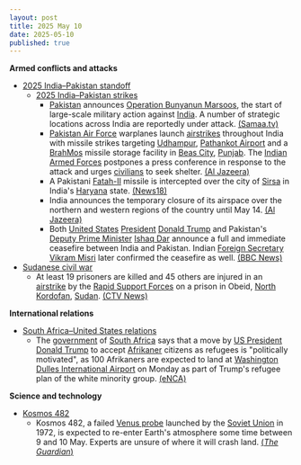 ```yaml
---
layout: post
title: 2025 May 10
date: 2025-05-10
published: true
---
```



**Armed conflicts and attacks**

* [2025 India–Pakistan standoff](https://en.wikipedia.org/wiki/2025_India%E2%80%93Pakistan_standoff "2025 India–Pakistan standoff")
  + [2025 India–Pakistan strikes](https://en.wikipedia.org/wiki/2025_India%E2%80%93Pakistan_strikes "2025 India–Pakistan strikes")
    - [Pakistan](https://en.wikipedia.org/wiki/Pakistan "Pakistan") announces [Operation Bunyanun Marsoos](https://en.wikipedia.org/wiki/Operation_Bunyanun_Marsoos "Operation Bunyanun Marsoos"), the start of large-scale military action against [India](https://en.wikipedia.org/wiki/India "India"). A number of strategic locations across India are reportedly under attack. [(Samaa.tv)](https://www.samaa.tv/2087433227-operation-bunyan-um-marsus-pakistan-attacks-india-with-counter-strikes)
    - [Pakistan Air Force](https://en.wikipedia.org/wiki/Pakistan_Air_Force "Pakistan Air Force") warplanes launch [airstrikes](https://en.wikipedia.org/wiki/Airstrike "Airstrike") throughout India with missile strikes targeting [Udhampur](https://en.wikipedia.org/wiki/Udhampur "Udhampur"), [Pathankot Airport](https://en.wikipedia.org/wiki/Pathankot_Airport "Pathankot Airport") and a [BrahMos](https://en.wikipedia.org/wiki/BrahMos "BrahMos") missile storage facility in [Beas City](https://en.wikipedia.org/wiki/Beas_City "Beas City"), [Punjab](https://en.wikipedia.org/wiki/Punjab%2C_India "Punjab, India"). The [Indian Armed Forces](https://en.wikipedia.org/wiki/Indian_Armed_Forces "Indian Armed Forces") postpones a press conference in response to the attack and urges [civilians](https://en.wikipedia.org/wiki/Civilian "Civilian") to seek shelter. [(Al Jazeera)](https://www.aljazeera.com/news/liveblog/2025/5/10/india-pakistan-live-pakistan-airbases-targeted-as-blasts-rock-north-india)
    - A Pakistani [Fatah-II](https://en.wikipedia.org/wiki/Fatah_%28multiple_rocket_launcher%29#Fatah-II "Fatah (multiple rocket launcher)") missile is intercepted over the city of [Sirsa](https://en.wikipedia.org/wiki/Sirsa "Sirsa") in India's [Haryana](https://en.wikipedia.org/wiki/Haryana "Haryana") state. [(News18)](https://www.news18.com/india/india-cities-high-alert-pakistan-operation-bunyan-ul-marsoos-fateh-2-missile-intercepted-sirsa-operation-sindoor-latest-news-ws-l-9330892.html)
    - India announces the temporary closure of its airspace over the northern and western regions of the country until May 14. [(Al Jazeera)](https://aje.io/pw1um1?update=3699354)
    - Both [United States](https://en.wikipedia.org/wiki/United_States "United States") [President](https://en.wikipedia.org/wiki/President_of_the_United_States "President of the United States") [Donald Trump](https://en.wikipedia.org/wiki/Donald_Trump "Donald Trump") and Pakistan's [Deputy Prime Minister](https://en.wikipedia.org/wiki/Deputy_Prime_Minister_of_Pakistan "Deputy Prime Minister of Pakistan") [Ishaq Dar](https://en.wikipedia.org/wiki/Ishaq_Dar "Ishaq Dar") announce a full and immediate ceasefire between India and Pakistan. Indian [Foreign Secretary](https://en.wikipedia.org/wiki/Foreign_Secretary_%28India%29 "Foreign Secretary (India)") [Vikram Misri](https://en.wikipedia.org/wiki/Vikram_Misri "Vikram Misri") later confirmed the ceasefire as well. [(BBC News)](https://www.bbc.co.uk/news/live/cwy3jnl3nvwt)
* [Sudanese civil war](https://en.wikipedia.org/wiki/Sudanese_civil_war_%282023%E2%80%93present%29 "Sudanese civil war (2023–present)")
  + At least 19 prisoners are killed and 45 others are injured in an [airstrike](https://en.wikipedia.org/wiki/Airstrike "Airstrike") by the [Rapid Support Forces](https://en.wikipedia.org/wiki/Rapid_Support_Forces "Rapid Support Forces") on a prison in Obeid, [North Kordofan](https://en.wikipedia.org/wiki/North_Kordofan "North Kordofan"), [Sudan](https://en.wikipedia.org/wiki/Sudan "Sudan"). [(CTV News)](https://www.ctvnews.ca/world/article/a-suspected-rsf-strike-hits-a-prison-killing-at-least-19-in-sudan-officials-say/)

**International relations**

* [South Africa–United States relations](https://en.wikipedia.org/wiki/South_Africa%E2%80%93United_States_relations "South Africa–United States relations")
  + The [government](https://en.wikipedia.org/wiki/Government_of_South_Africa "Government of South Africa") of [South Africa](https://en.wikipedia.org/wiki/South_Africa "South Africa") says that a move by [US President](https://en.wikipedia.org/wiki/US_President "US President") [Donald Trump](https://en.wikipedia.org/wiki/Donald_Trump "Donald Trump") to accept [Afrikaner](https://en.wikipedia.org/wiki/Afrikaner "Afrikaner") citizens as refugees is "politically motivated", as 100 Afrikaners are expected to land at [Washington Dulles International Airport](https://en.wikipedia.org/wiki/Washington_Dulles_International_Airport "Washington Dulles International Airport") on Monday as part of Trump's refugee plan of the white minority group. [(eNCA)](https://www.enca.com/news-top-stories/afrikaner-resettlement-dirco-labels-refugee-plan-politically-motivated)

**Science and technology**

* [Kosmos 482](https://en.wikipedia.org/wiki/Kosmos_482 "Kosmos 482")
  + Kosmos 482, a failed [Venus probe](https://en.wikipedia.org/wiki/List_of_missions_to_Venus "List of missions to Venus") launched by the [Soviet Union](https://en.wikipedia.org/wiki/Soviet_Union "Soviet Union") in 1972, is expected to re-enter Earth's atmosphere some time between 9 and 10 May. Experts are unsure of where it will crash land. [(*The Guardian*)](https://www.theguardian.com/science/2025/may/09/part-of-soviet-era-spacecraft-to-crash-to-earth-this-weekend)
